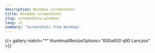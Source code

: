 ```yaml
---
description: Windows screenshots
title: Windows screenshots
slug: screenshots-windows
lang: it
summary: 'Screenshots from Windows'
---
```

{{< gallery match="*" thumbnailResizeOptions="600x600 q90 Lanczos" >}}